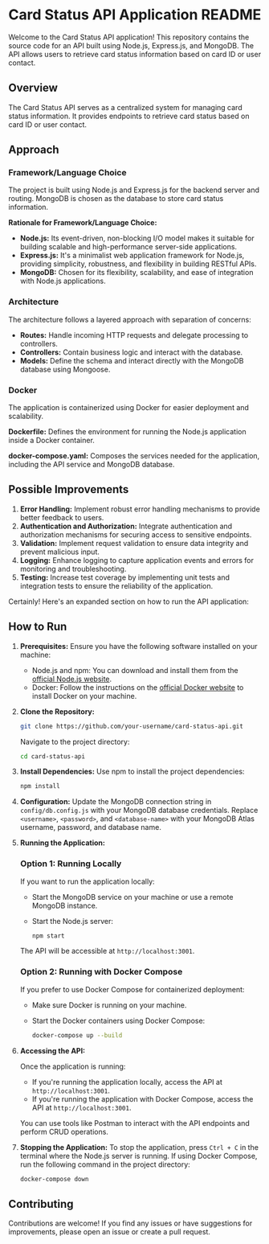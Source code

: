 # Card Status API Application README

Welcome to the Card Status API application! This repository contains the source code for an API built using Node.js, Express.js, and MongoDB. The API allows users to retrieve card status information based on card ID or user contact.

## Overview

The Card Status API serves as a centralized system for managing card status information. It provides endpoints to retrieve card status based on card ID or user contact.

## Approach

### Framework/Language Choice

The project is built using Node.js and Express.js for the backend server and routing. MongoDB is chosen as the database to store card status information.

**Rationale for Framework/Language Choice:**
- **Node.js:** Its event-driven, non-blocking I/O model makes it suitable for building scalable and high-performance server-side applications.
- **Express.js:** It's a minimalist web application framework for Node.js, providing simplicity, robustness, and flexibility in building RESTful APIs.
- **MongoDB:** Chosen for its flexibility, scalability, and ease of integration with Node.js applications.

### Architecture

The architecture follows a layered approach with separation of concerns:
- **Routes:** Handle incoming HTTP requests and delegate processing to controllers.
- **Controllers:** Contain business logic and interact with the database.
- **Models:** Define the schema and interact directly with the MongoDB database using Mongoose.

### Docker

The application is containerized using Docker for easier deployment and scalability.

**Dockerfile:** Defines the environment for running the Node.js application inside a Docker container.

**docker-compose.yaml:** Composes the services needed for the application, including the API service and MongoDB database.

## Possible Improvements

1. **Error Handling:** Implement robust error handling mechanisms to provide better feedback to users.
2. **Authentication and Authorization:** Integrate authentication and authorization mechanisms for securing access to sensitive endpoints.
3. **Validation:** Implement request validation to ensure data integrity and prevent malicious input.
4. **Logging:** Enhance logging to capture application events and errors for monitoring and troubleshooting.
5. **Testing:** Increase test coverage by implementing unit tests and integration tests to ensure the reliability of the application.

Certainly! Here's an expanded section on how to run the API application:

## How to Run

1. **Prerequisites:** Ensure you have the following software installed on your machine:
   - Node.js and npm: You can download and install them from the [official Node.js website](https://nodejs.org/).
   - Docker: Follow the instructions on the [official Docker website](https://docs.docker.com/get-docker/) to install Docker on your machine.

2. **Clone the Repository:**
   ```bash
   git clone https://github.com/your-username/card-status-api.git
   ```
   Navigate to the project directory:
   ```bash
   cd card-status-api
   ```

3. **Install Dependencies:**
   Use npm to install the project dependencies:
   ```bash
   npm install
   ```

4. **Configuration:**
   Update the MongoDB connection string in `config/db.config.js` with your MongoDB database credentials. Replace `<username>`, `<password>`, and `<database-name>` with your MongoDB Atlas username, password, and database name.

5. **Running the Application:**

   ### Option 1: Running Locally
   If you want to run the application locally:

   - Start the MongoDB service on your machine or use a remote MongoDB instance.

   - Start the Node.js server:
     ```bash
     npm start
     ```
   The API will be accessible at `http://localhost:3001`.

   ### Option 2: Running with Docker Compose
   If you prefer to use Docker Compose for containerized deployment:

   - Make sure Docker is running on your machine.

   - Start the Docker containers using Docker Compose:
     ```bash
     docker-compose up --build
     ```

6. **Accessing the API:**

   Once the application is running:
   - If you're running the application locally, access the API at `http://localhost:3001`.
   - If you're running the application with Docker Compose, access the API at `http://localhost:3001`.

   You can use tools like Postman to interact with the API endpoints and perform CRUD operations.

7. **Stopping the Application:**
   To stop the application, press `Ctrl + C` in the terminal where the Node.js server is running. If using Docker Compose, run the following command in the project directory:
   ```bash
   docker-compose down
   ```

## Contributing

Contributions are welcome! If you find any issues or have suggestions for improvements, please open an issue or create a pull request.

